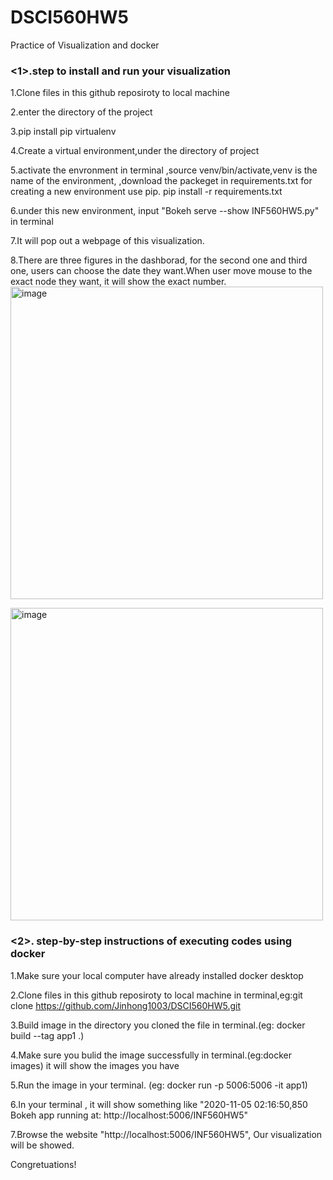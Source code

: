 # DSCI560HW5
Practice of Visualization and docker

### <1>.step to install and run your visualization

1.Clone files in this github reposiroty to local machine

2.enter the directory of the project

3.pip install pip virtualenv

4.Create a virtual environment,under the directory of project

5.activate the envronment in terminal ,source venv/bin/activate,venv is the name of the environment,
,download the packeget in requirements.txt for creating a new environment use pip. pip install -r requirements.txt

6.under this new environment, input "Bokeh serve --show INF560HW5.py" in terminal

7.It will pop out a webpage of this visualization.

8.There are three figures in the dashborad, for the second one and third one, users can choose the date they want.When user move mouse to the exact node they want, it will show the exact number.
<img width="500" alt="image" src="https://user-images.githubusercontent.com/54864182/98058761-5b8e1600-1dfa-11eb-8f61-e825b23c324c.png">

<img width="500" alt="image" src="https://user-images.githubusercontent.com/54864182/98058814-78c2e480-1dfa-11eb-87a7-5dd8344d1a79.png">


### <2>. step-by-step instructions of executing codes using docker 
1.Make sure your local computer have already installed docker desktop

2.Clone files in this github reposiroty to local machine in terminal,eg:git clone https://github.com/Jinhong1003/DSCI560HW5.git

3.Build image in the directory you cloned the file in terminal.(eg: docker build --tag app1 .)

4.Make sure you bulid the image successfully in terminal.(eg:docker images) it will show the images you have

5.Run the image in your terminal. (eg: docker run -p 5006:5006 -it app1)

6.In your terminal , it will show something like "2020-11-05 02:16:50,850 Bokeh app running at: http://localhost:5006/INF560HW5"

7.Browse the website "http://localhost:5006/INF560HW5",  Our visualization will be showed.

Congretuations!
